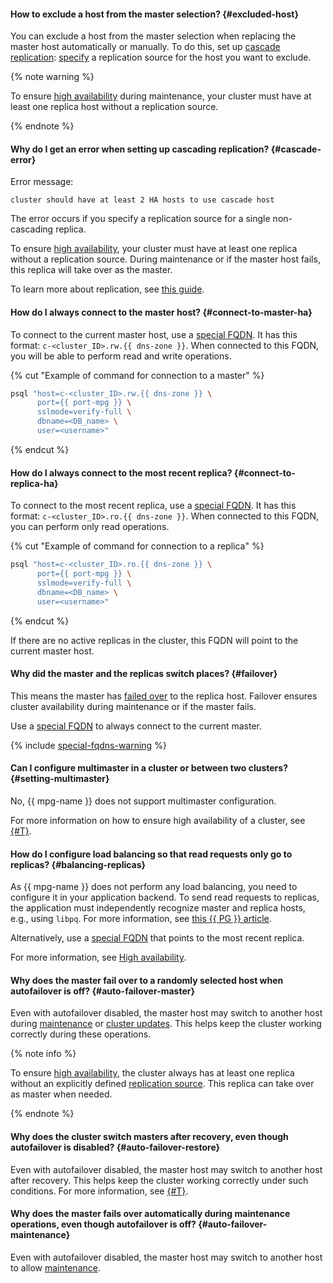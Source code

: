 #### How to exclude a host from the master selection? {#excluded-host}

You can exclude a host from the master selection when replacing the master host automatically or manually. To do this, set up [cascade replication](../../managed-postgresql/concepts/replication.md#replication-manual): [specify](../../managed-postgresql/operations/hosts.md#update) a replication source for the host you want to exclude.

{% note warning %}

To ensure [high availability](../../architecture/fault-tolerance.md#mdb-ha) during maintenance, your cluster must have at least one replica host without a replication source.

{% endnote %}

#### Why do I get an error when setting up cascading replication? {#cascade-error}

Error message:

```text
cluster should have at least 2 HA hosts to use cascade host
```

The error occurs if you specify a replication source for a single non-cascading replica.

To ensure [high availability](../../architecture/fault-tolerance.md#mdb-ha), your cluster must have at least one replica without a replication source. During maintenance or if the master host fails, this replica will take over as the master.

To learn more about replication, see [this guide](../../managed-postgresql/concepts/replication.md).

#### How do I always connect to the master host? {#connect-to-master-ha}

To connect to the current master host, use a [special FQDN](../../managed-postgresql/operations/connect.md#special-fqdns). It has this format: `c-<cluster_ID>.rw.{{ dns-zone }}`. When connected to this FQDN, you will be able to perform read and write operations.

{% cut "Example of command for connection to a master" %}

  ```bash
  psql "host=c-<cluster_ID>.rw.{{ dns-zone }} \
        port={{ port-mpg }} \
        sslmode=verify-full \
        dbname=<DB_name> \
        user=<username>"
  ```

{% endcut %}

#### How do I always connect to the most recent replica? {#connect-to-replica-ha}

To connect to the most recent replica, use a [special FQDN](../../managed-postgresql/operations/connect.md#special-fqdns). It has this format: `c-<cluster_ID>.ro.{{ dns-zone }}`. When connected to this FQDN, you can perform only read operations. 

{% cut "Example of command for connection to a replica" %}

```bash
psql "host=c-<cluster_ID>.ro.{{ dns-zone }} \
      port={{ port-mpg }} \
      sslmode=verify-full \
      dbname=<DB_name> \
      user=<username>"
```

{% endcut %}

If there are no active replicas in the cluster, this FQDN will point to the current master host.

#### Why did the master and the replicas switch places? {#failover}

This means the master has [failed over](../../architecture/fault-tolerance.md#mdb-ha) to the replica host. Failover ensures cluster availability during maintenance or if the master fails.

Use a [special FQDN](../../managed-postgresql/operations/connect.md#special-fqdns) to always connect to the current master.

{% include [special-fqdns-warning](../../_includes/mdb/special-fqdns-warning.md) %}

#### Can I configure multimaster in a cluster or between two clusters? {#setting-multimaster}

No, {{ mpg-name }} does not support multimaster configuration.

For more information on how to ensure high availability of a cluster, see [{#T}](../../architecture/fault-tolerance.md#mdb-ha).

#### How do I configure load balancing so that read requests only go to replicas? {#balancing-replicas}

As {{ mpg-name }} does not perform any load balancing, you need to configure it in your application backend. To send read requests to replicas, the application must independently recognize master and replica hosts, e.g., using `libpq`. For more information, see [this {{ PG }} article](https://www.postgresql.org/docs/current/libpq-connect.html#LIBPQ-CONNECT-TARGET-SESSION-ATTRS).

Alternatively, use a [special FQDN](../../managed-postgresql/operations/connect.md#fqdn-replica) that points to the most recent replica.

For more information, see [High availability](../../managed-postgresql/concepts/high-availability.md).

#### Why does the master fail over to a randomly selected host when autofailover is off? {#auto-failover-master}

Even with autofailover disabled, the master host may switch to another host during [maintenance](../../managed-postgresql/concepts/maintenance.md) or [cluster updates](../../managed-postgresql/operations/update.md). This helps keep the cluster working correctly during these operations.

{% note info %}

To ensure [high availability](../../managed-postgresql/concepts/high-availability.md), the cluster always has at least one replica without an explicitly defined [replication source](../../managed-postgresql/concepts/replication.md#replication-manual). This replica can take over as master when needed.

{% endnote %}

#### Why does the cluster switch masters after recovery, even though autofailover is disabled? {#auto-failover-restore}

Even with autofailover disabled, the master host may switch to another host after recovery. This helps keep the cluster working correctly under such conditions. For more information, see [{#T}](../../managed-postgresql/concepts/high-availability.md).

#### Why does the master fails over automatically during maintenance operations, even though autofailover is off? {#auto-failover-maintenance}

Even with autofailover disabled, the master host may switch to another host to allow [maintenance](../../managed-postgresql/concepts/high-availability.md#maintenance-settings).

